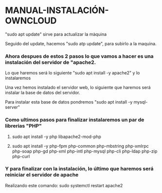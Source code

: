 # MANUAL-INSTALACIÓN-OWNCLOUD

 "sudo apt update"  sirve para actualizar la màquina

 Seguido del update, hacemos "sudo atp update", para subirlo a la maquina.

### Ahora despues de estos 2 pasos lo que vamos a hacer es una instalación del servidor de "apache2.

 Lo que haremos será lo siguiente "sudo apt install -y apache2" y lo instalaremos

Una vez hemos instalado el servidor web, lo siguiente que haremos será instalar la base de datos del servidor.

Para instalar esta base de datos pondremos "sudo apt install -y mysql-server"

### Como ultimos pasos para finalizar instalaremos un par de librerias "PHP"

1. sudo apt install -y php libapache2-mod-php

2. sudo apt install -y php-fpm php-common php-mbstring php-xmlrpc php-soap php-gd php-xml php-intl php-mysql php-cli php-ldap php-zip php-curl 

### Y para finalizar con la instalación, lo último que haremos será reiniciar el servidor de apache

 Realizando este comando: sudo systemctl restart apache2
